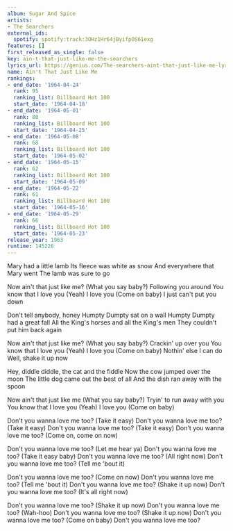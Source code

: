 ```yaml
---
album: Sugar And Spice
artists:
- The Searchers
external_ids:
  spotify: spotify:track:3OHz1Hr64jByifpOS61exg
features: []
first_released_as_single: false
key: ain-t-that-just-like-me-the-searchers
lyrics_url: https://genius.com/The-searchers-aint-that-just-like-me-lyrics
name: Ain't That Just Like Me
rankings:
- end_date: '1964-04-24'
  rank: 95
  ranking_list: Billboard Hot 100
  start_date: '1964-04-18'
- end_date: '1964-05-01'
  rank: 80
  ranking_list: Billboard Hot 100
  start_date: '1964-04-25'
- end_date: '1964-05-08'
  rank: 68
  ranking_list: Billboard Hot 100
  start_date: '1964-05-02'
- end_date: '1964-05-15'
  rank: 62
  ranking_list: Billboard Hot 100
  start_date: '1964-05-09'
- end_date: '1964-05-22'
  rank: 61
  ranking_list: Billboard Hot 100
  start_date: '1964-05-16'
- end_date: '1964-05-29'
  rank: 66
  ranking_list: Billboard Hot 100
  start_date: '1964-05-23'
release_year: 1963
runtime: 145226
---
```

Mary had a little lamb
Its fleece was white as snow
And everywhere that Mary went
The lamb was sure to go

Now ain't that just like me?
(What you say baby?)
Following you around
You know that I love you
(Yeah)
I love you
(Come on baby)
I just can't put you down

Don't tell anybody, honey
Humpty Dumpty sat on a wall
Humpty Dumpty had a great fall
All the King's horses and all the King's men
They couldn't put him back again

Now ain't that just like me?
(What you say baby?)
Crackin' up over you
You know that I love you
(Yeah)
I love you
(Come on baby)
Nothin' else I can do
Well, shake it up now

Hey, diddle diddle, the cat and the fiddle
Now the cow jumped over the moon
The little dog came out the best of all
And the dish ran away with the spoon

Now ain't that just like me
(What you say baby?)
Tryin' to run away with you
You know that I love you
(Yeah)
I love you
(Come on baby)

Don't you wanna love me too?
(Take it easy)
Don't you wanna love me too?
(Take it easy)
Don't you wanna love me too?
(Take it easy)
Don't you wanna love me too?
(Come on, come on now)

Don't you wanna love me too?
(Let me hear ya)
Don't you wanna love me too?
(Take it easy baby)
Don't you wanna love me too?
(All right now)
Don't you wanna love me too?
(Tell me 'bout it)

Don't you wanna love me too?
(Come on now)
Don't you wanna love me too?
(Tell me 'bout it)
Don't you wanna love me too?
(Shake it up now)
Don't you wanna love me too?
(It's all right now)

Don't you wanna love me too?
(Shake it up now)
Don't you wanna love me too?
(Wah-hoo)
Don't you wanna love me too?
(Shake it up now)
Don't you wanna love me too?
(Come on baby)
Don't you wanna love me too?
